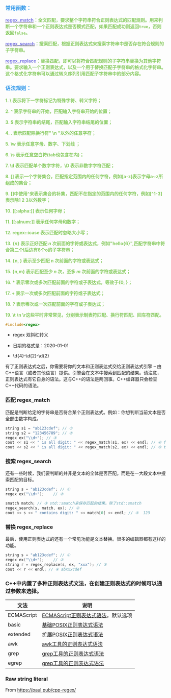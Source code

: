 <div id="article_content" class="article_content clearfix">
        <link rel="stylesheet" href="https://csdnimg.cn/release/blogv2/dist/mdeditor/css/editerView/ck_htmledit_views-b5506197d8.css">
                <div id="content_views" class="htmledit_views">
<h3><a name="t1"></a><a name="t1"></a><span style="color:#3399ea;"><strong>常用函数：</strong></span></h3> 
<p><strong><a href="http://www.cplusplus.com/reference/regex/regex_match/"><span style="color:#7c79e5;">regex_match</span></a><span style="color:#86ca5e;">：全文匹配，要求整个字符串符合正则表达式的匹配规则。</span></strong><strong><span style="color:#86ca5e;">用来判断一个字符串和一个正则表达式是否模式匹配，如果匹配成功则返回<code>true</code>，否则返回<code>false</code>。</span></strong></p> 
<p><strong><a href="http://www.cplusplus.com/reference/regex/regex_search/"><span style="color:#7c79e5;">regex_search</span></a><span style="color:#86ca5e;">：搜索匹配，根据正则表达式来搜索字符串中是否存在符合规则的子字符串。</span></strong></p> 
<p><strong><a href="http://www.cplusplus.com/reference/regex/regex_replace/"><span style="color:#7c79e5;">regex_</span></a><span style="color:#7c79e5;">replace</span><span style="color:#86ca5e;">：替换匹配，即可以将符合匹配规则的子字符串替换为其他字符串。</span></strong><strong><span style="color:#86ca5e;">要求输入一个正则表达式，以及一个用于替换匹配子字符串的格式化字符串。这个格式化字符串可以通过转义序列引用匹配子字符串中的部分内容。</span></strong></p> 
<h3><a name="t2"></a><a name="t2"></a><span style="color:#3399ea;"><strong>语法规则：</strong></span></h3> 
<p><span style="color:#86ca5e;"><strong>1. \ 表示将下一字符标记为特殊字符、转义字符；</strong></span></p> 
<p><span style="color:#86ca5e;"><strong>2. ^ 表示字符串的开始，匹配输入字符串开始的位置；</strong></span></p> 
<p><span style="color:#86ca5e;"><strong>3. $ 表示字符串的结尾，匹配输入字符串结尾的位置；</strong></span></p> 
<p><span style="color:#86ca5e;"><strong>4. .&nbsp;表示匹配除换行符" \n "以外的任意字符；</strong></span></p> 
<p><span style="color:#86ca5e;"><strong>5.&nbsp;\w 表示任意字母、数字、下划线 ；</strong></span></p> 
<p><span style="color:#86ca5e;"><strong>6. \s 表示任意空白符(tab也包含在内)；</strong></span></p> 
<p><span style="color:#86ca5e;"><strong>7. \d 表示匹配单个数字字符，\D 表示非数字字符匹配；</strong></span></p> 
<p><span style="color:#86ca5e;"><strong>8. [] 表示一个字符集合，</strong></span><strong><span style="color:#86ca5e;">匹配指定范围内的任何字符，</span></strong><span style="color:#86ca5e;"><strong>例如[a-z]表示字母a~z所组成的集合；</strong></span></p> 
<p><span style="color:#86ca5e;"><strong>9.&nbsp;[]中使用^来表示集合的补集，匹配不在指定的范围内的任何字符，例如[^1-3]表示除1 2 3以外数字；</strong></span></p> 
<p><span style="color:#86ca5e;"><strong>10. [[:alpha:]] 表示任何字母；</strong></span></p> 
<p><span style="color:#86ca5e;"><strong>11. [[:alnum:]] 表示任何字母和数字；</strong></span></p> 
<p><span style="color:#86ca5e;"><strong>12. regex::icase 表示匹配时忽略大小写；</strong></span></p> 
<p><span style="color:#86ca5e;"><strong>13.&nbsp;{<!-- --><em>n</em>} 表示正好匹配&nbsp;<em>n</em>&nbsp;次前面的字符或表达式，例如"hello{6}",匹配字符串中符合第二个l后边有6个o的子字符串；</strong></span></p> 
<p><span style="color:#86ca5e;"><strong>14. {n, } 表示至少匹配 n 次前面的字符或表达式；</strong></span></p> 
<p><span style="color:#86ca5e;"><strong>15. {n,m} 表示匹配至少&nbsp;<em>n</em>&nbsp;次，至多&nbsp;<em>m</em>&nbsp;次前面的字符或表达式；</strong></span></p> 
<p><span style="color:#86ca5e;"><strong>16. * 表示零次或多次匹配前面的字符或子表达式，等效于{0, }；</strong></span></p> 
<p><span style="color:#86ca5e;"><strong>17. + 表示一次或多次匹配前面的字符或子表达式；</strong></span></p> 
<p><span style="color:#86ca5e;"><strong>18.&nbsp;?&nbsp;表示零次或一次匹配前面的字符或子表达式；</strong></span></p> 
<p><strong><span style="color:#86ca5e;">19. \t \n&nbsp;\r这些平时非常常见，分别表示制表符匹配、换行符匹配、回车符匹配。</span></strong></p> 
</div>
        
        
```cpp
#include<regex>
```
- regex  双斜杠转义 

- 日期的格式是：2020-01-01
- \d{4}-\d{2}-\d{2}

有了正则表达式之后，你需要将你的文本和正则表达式交给正则表达式引擎 – 由C++语言（或者其他语言）提供。引擎会在文本中搜索到匹配的结果。请注意，正则表达式有它自身的语法。这与C++的语法是两回事。C++编译器只会检查C++代码的语法。

### 匹配 regex_match
匹配是判断给定的字符串是否符合某个正则表达式。例如：你想判断当前文本是否全部由数字构成。
```cpp
string s1 = "ab123cdef"; // ①
string s2 = "123456789"; // ②
regex ex("\\d+"); // ③
cout << s1 << " is all digit: " << regex_match(s1, ex) << endl; // ④ false
cout << s2 << " is all digit: " << regex_match(s2, ex) << endl; // ⑤ true
```
### 搜索 regex_search
还有一些时候，我们要判断的并非是文本的全体是否匹配。而是在一大段文本中搜索匹配的目标。

```cpp
string s = "ab123cdef"; // ①
regex ex("\\d+");    // ②

smatch match; // ③ std::smatch来保存匹配的结果。除了std::smatch
regex_search(s, match, ex); // ④
cout << s << " contains digit: " << match[0] << endl; // ⑤  123
```

### 替换 regex_replace
最后，使用正则表达式的还有一个常见功能是文本替换。很多的编辑器都有这样的功能。
```cpp
string s = "ab123cdef"; // ①
regex ex("\\d+");    // ②
string r = regex_replace(s, ex, "xxx"); // ③
cout << r << endl; // ④ abxxxcdef
```

### C++中内置了多种正则表达式文法，在创建正则表达式的时候可以通过参数来选择。
<table>
  <thead>
    <tr>
      <th>文法</th>
      <th>说明</th>
    </tr>
  </thead>
  <tbody>
    <tr>
      <td>ECMAScript</td>
      <td><a href="https://en.cppreference.com/w/cpp/regex/ecmascript">ECMAScript正则表达式语法</a>，默认选项</td>
    </tr>
    <tr>
      <td>basic</td>
      <td><a href="http://pubs.opengroup.org/onlinepubs/9699919799/basedefs/V1_chap09.html#tag_09_03">基础POSIX正则表达式语法</a></td>
    </tr>
    <tr>
      <td>extended</td>
      <td><a href="http://pubs.opengroup.org/onlinepubs/9699919799/basedefs/V1_chap09.html#tag_09_04">扩展POSIX正则表达式语法</a></td>
    </tr>
    <tr>
      <td>awk</td>
      <td><a href="http://pubs.opengroup.org/onlinepubs/9699919799/utilities/awk.html#tag_20_06_13_04">awk工具的正则表达式语法</a></td>
    </tr>
    <tr>
      <td>grep</td>
      <td><a href="https://www.gnu.org/software/findutils/manual/html_node/find_html/grep-regular-expression-syntax.html">grep工具的正则表达式语法</a></td>
    </tr>
    <tr>
      <td>egrep</td>
      <td><a href="https://www.gnu.org/software/findutils/manual/html_node/find_html/posix_002degrep-regular-expression-syntax.html#posix_002degrep-regular-expression-syntax">grep工具的正则表达式语法</a></td>
    </tr>
  </tbody>
</table>

### Raw string literal


From https://paul.pub/cpp-regex/

